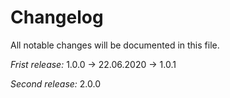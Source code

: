 # Changelog

All notable changes will be documented in this file.

*Frist release:*
1.0.0 -> 22.06.2020 -> 1.0.1

*Second release:*
2.0.0

